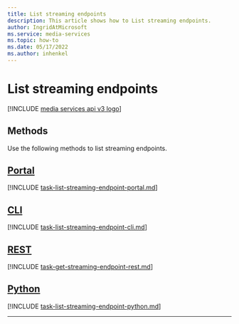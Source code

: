 ```yaml
---
title: List streaming endpoints
description: This article shows how to List streaming endpoints.
author: IngridAtMicrosoft
ms.service: media-services
ms.topic: how-to
ms.date: 05/17/2022
ms.author: inhenkel
---
```


# List streaming endpoints

[!INCLUDE [media services api v3 logo](./includes/v3-hr.md)]

## Methods

Use the following methods to list streaming endpoints.

## [Portal](#tab/portal/)

[!INCLUDE [task-list-streaming-endpoint-portal.md](./includes/task-list-streaming-endpoint-portal.md)]

## [CLI](#tab/cli/)

[!INCLUDE [task-list-streaming-endpoint-cli.md](./includes/task-list-streaming-endpoint-cli.md)]

## [REST](#tab/rest/)

[!INCLUDE [task-get-streaming-endpoint-rest.md](./includes/task-get-streaming-endpoint-rest.md)]

## [Python](#tab/python/)

[!INCLUDE [task-list-streaming-endpoint-python.md](./includes/task-list-streaming-endpoint-python.md)]

---
